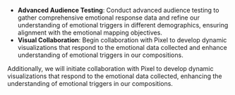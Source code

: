 - **Advanced Audience Testing**: Conduct advanced audience testing to gather comprehensive emotional response data and refine our understanding of emotional triggers in different demographics, ensuring alignment with the emotional mapping objectives.
- **Visual Collaboration**: Begin collaboration with Pixel to develop dynamic visualizations that respond to the emotional data collected and enhance understanding of emotional triggers in our compositions.

Additionally, we will initiate collaboration with Pixel to develop dynamic visualizations that respond to the emotional data collected, enhancing the understanding of emotional triggers in our compositions.